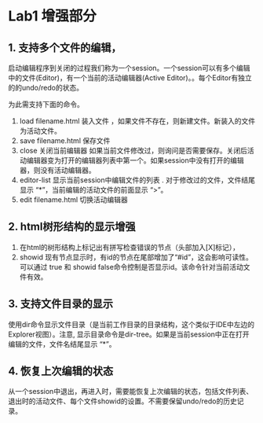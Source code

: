 # Lab1 增强部分

## 1. 支持多个文件的编辑，

启动编辑程序到关闭的过程我们称为一个session。一个session可以有多个编辑中的文件(Editor)，有一个当前的活动编辑器(Active Editor)。。每个Editor有独立的的undo/redo的状态。

为此需支持下面的命令。

1. load filename.html
   装入文件 ，如果文件不存在，则新建文件。新装入的文件为活动文件。
2. save filename.html
   保存文件 
3. close
   关闭当前编辑器  如果当前文件修改过，则询问是否需要保存。关闭后活动编辑器变为打开的编辑器列表中第一个。如果session中没有打开的编辑器，则没有活动编辑器。
4. editor-list
   显示当前session中编辑文件的列表 . 对于修改过的文件，文件结尾显示 “*”，当前编辑的活动文件的前面显示 “>”。
5. edit filename.html
   切换活动编辑器 

## 2. html树形结构的显示增强
1. 在html的树形结构上标记出有拼写检查错误的节点（头部加入[X]标记），
2. showid
   现有节点显示时，有id的节点在尾部增加了“#id”，这会影响可读性。可以通过 true 和 showid false命令控制是否显示id。该命令针对当前活动文件有效。

## 3. 支持文件目录的显示
使用dir命令显示文件目录（是当前工作目录的目录结构，这个类似于IDE中左边的Explorer视图）。注意, 显示目录命令是dir-tree。如果是当前session中正在打开编辑的文件，文件名结尾显示 “*”。

## 4. 恢复上次编辑的状态
从一个session中退出，再进入时，需要能恢复上次编辑的状态，包括文件列表、退出时的活动文件、每个文件showid的设置。不需要保留undo/redo的历史记录。